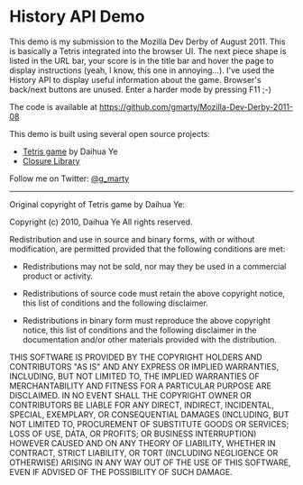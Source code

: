 # History API Demo

This demo is my submission to the Mozilla Dev Derby of August 2011.
This is basically a Tetris integrated into the browser UI. The next piece shape is listed in the URL bar, your score is in the title bar and hover the page to display instructions (yeah, I know, this one in annoying...).
I've used the History API to display useful information about the game. Browser's back/next buttons are unused.
Enter a harder mode by pressing F11 ;-)

The code is available at https://github.com/gmarty/Mozilla-Dev-Derby-2011-08

This demo is built using several open source projects:

* [Tetris game](https://github.com/Rayomnd/tetrisgame) by Daihua Ye
* [Closure Library](http://code.google.com/closure/library/)

Follow me on Twitter: [@g_marty](https://twitter.com/g_marty)

-----

Original copyright of Tetris game by Daihua Ye:

Copyright (c) 2010, Daihua Ye
All rights reserved.

Redistribution and use in source and binary forms, with or without 
modification, are permitted provided that the following conditions are met:

* Redistributions may not be sold, nor may they be used in a commercial
  product or activity.
  
* Redistributions of source code must retain the above copyright 
  notice, this list of conditions and the following disclaimer.
  
* Redistributions in binary form must reproduce the above copyright 
  notice, this list of conditions and the following disclaimer in the 
  documentation and/or other materials provided with the distribution.

THIS SOFTWARE IS PROVIDED BY THE COPYRIGHT HOLDERS AND CONTRIBUTORS "AS IS" 
AND ANY EXPRESS OR IMPLIED WARRANTIES, INCLUDING, BUT NOT LIMITED TO, THE 
IMPLIED WARRANTIES OF MERCHANTABILITY AND FITNESS FOR A PARTICULAR PURPOSE 
ARE DISCLAIMED. IN NO EVENT SHALL THE COPYRIGHT OWNER OR CONTRIBUTORS BE 
LIABLE FOR ANY DIRECT, INDIRECT, INCIDENTAL, SPECIAL, EXEMPLARY, OR 
CONSEQUENTIAL DAMAGES (INCLUDING, BUT NOT LIMITED TO, PROCUREMENT OF 
SUBSTITUTE GOODS OR SERVICES; LOSS OF USE, DATA, OR PROFITS; OR BUSINESS 
INTERRUPTION) HOWEVER CAUSED AND ON ANY THEORY OF LIABILITY, WHETHER IN 
CONTRACT, STRICT LIABILITY, OR TORT (INCLUDING NEGLIGENCE OR OTHERWISE) 
ARISING IN ANY WAY OUT OF THE USE OF THIS SOFTWARE, EVEN IF ADVISED OF THE 
POSSIBILITY OF SUCH DAMAGE.

